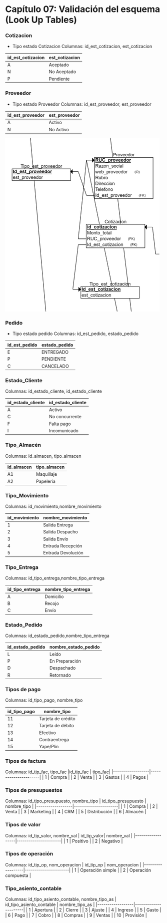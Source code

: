# Capítulo 07: Validación del esquema (Look Up Tables)

### Cotizacion
- Tipo estado Cotizacion
Columnas: id_est_cotizacion, est_cotizacion

|id_est_cotizacion|est_cotizacion|
|----------------------|------------|
|A|Aceptado|
|N|No Aceptado|
|P|Pendiente|

### Proveedor

- Tipo estado Proveedor
Columnas: id_est_proveedor, est_proveedor

|id_est_proveedor|est_proveedor|
|----------------------|------------|
|A|Activo|
|N|No Activo|

![image](imagenes_cap7/P1.png)

### Pedido
- Tipo estado pedido
Columnas: id_est_pedido, estado_pedido

|id_est_pedido|estado_pedido|
|----------------------|------------|
|E|ENTREGADO|
|P|PENDIENTE|
|C|CANCELADO|

### Estado_Cliente
Columnas: id_estado_cliente, id_estado_cliente

|id_estado_cliente|id_estado_cliente|
|----------------------|------------|
|A|Activo|
|C|No concurrente|
|F|Falta pago|
|I|Incomunicado|

### Tipo_Almacén
Columnas: id_almacen, tipo_almacen

|id_almacen|tipo_almacen|
|----------------------|------------|
|A1|Maquillaje|
|A2|Papelería|

### Tipo_Movimiento
Columnas: id_movimiento,nombre_movimiento

|id_movimiento|nombre_movimiento|
|----------------------|------------|
|1|Salida Entrega|
|2|Salida Despacho|
|3|Salida Envío|
|4|Entrada Recepción|
|5|Entrada Devolución|

### Tipo_Entrega
Columnas: id_tipo_entrega,nombre_tipo_entrega

|id_tipo_entrega|nombre_tipo_entrega|
|----------------------|------------|
|A|Domicilio|
|B|Recojo|
|C|Envío|

### Estado_Pedido
Columnas: id_estado_pedido,nombre_tipo_entrega

|id_estado_pedido|nombre_estado_pedido|
|----------------------|------------|
|L|Leído|
|P|En Preparación|
|D|Despachado|
|R|Retornado|

### Tipos de pago
Columnas: id_tipo_pago, nombre_tipo 

| id_tipo_pago | nombre_tipo |
|------------------|----------------------|
| 11                | Tarjeta de crédito               |
| 12               | Tarjeta de débito      |
| 13               | Efectivo         |
| 14                | Contraentrega            |
| 15                | Yape/Plin          |

### Tipos de factura
Columnas: id_tip_fac, tipo_fac
|id_tip_fac	| tipo_fac|
|------------------|----------------------|
| 1	 | Compra |
| 2	 | Venta  |
| 3	 | Gastos |
| 4	 | Pagos |

### Tipos de presupuestos
Columnas: id_tipo_presupuesto, nombre_tipo
| id_tipo_presupuesto	| nombre_tipo |
|------------------|----------------------|
| 1	 | Compra |
| 2	 | Venta  |
| 3	 | Marketing |
| 4	 | CRM |
| 5	 | Distribución |
| 6	 | Almacén |

### Tipos de valor
Columnas: id_tip_valor, nombre_val
| id_tip_valor| nombre_val |
|------------------|----------------------|
| 1	 | Positivo |
| 2	 | Negativo  |

### Tipos de operación
Columnas: id_tip_op, nom_operacion
| id_tip_op | nom_operacion |
|------------------|----------------------|
| 1	 | Operación simple |
| 2	 | Operación compuesta |

### Tipo_asiento_contable
Columnas: id_tipo_asiento_contable, nombre_tipo_as
| id_tipo_asiento_contable | nombre_tipo_as |
|------------------|----------------------|
| 1	 | Apertura |
| 2	 | Cierre |
| 3	 | Ajuste |
| 4	 | Ingreso |
| 5	 | Gasto |
| 6	 | Pago |
| 7	 | Cobro |
| 8	 | Compras |
| 9	 | Ventas |
| 10	| Provisión |

